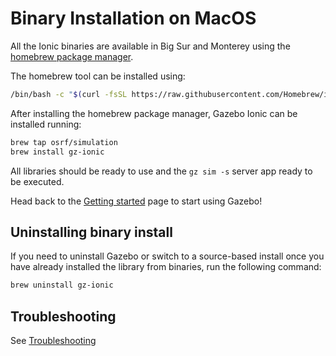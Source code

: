 # Binary Installation on MacOS

All the Ionic binaries are available in Big Sur and Monterey using the
[homebrew package manager](https://brew.sh/).

The homebrew tool can be installed using:

```bash
/bin/bash -c "$(curl -fsSL https://raw.githubusercontent.com/Homebrew/install/master/install.sh)"
```

After installing the homebrew package manager, Gazebo Ionic can be installed running:

```bash
brew tap osrf/simulation
brew install gz-ionic
```

All libraries should be ready to use and the `gz sim -s` server app ready to be executed.

Head back to the [Getting started](/docs/all/getstarted)
page to start using Gazebo!

## Uninstalling binary install

If you need to uninstall Gazebo or switch to a source-based install once you
have already installed the library from binaries, run the following command:

```bash
brew uninstall gz-ionic
```

## Troubleshooting

See [Troubleshooting](/docs/ionic/troubleshooting#macos)
